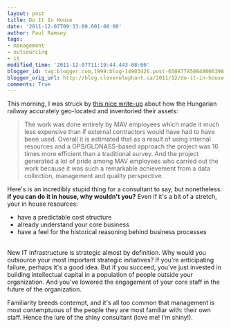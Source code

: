 ```yaml
---
layout: post
title: Do It In House
date: '2011-12-07T09:33:00.001-08:00'
author: Paul Ramsey
tags:
- management
- outsourcing
- it
modified_time: '2011-12-07T11:19:44.443-08:00'
blogger_id: tag:blogger.com,1999:blog-14903426.post-650877850848006398
blogger_orig_url: http://blog.cleverelephant.ca/2011/12/do-it-in-house.html
comments: True
---
```


This morning, I was struck by [this nice write-up](http://geospatial.blogs.com/geospatial/2011/12/au-hungarian-state-railways-geolocates-135-million-objects-to-5-cm-precision-in-14-months.html) about how the Hungarian railway accurately geo-located and inventoried their assets:<br />

<blockquote>The work was done entirely by MAV employees which made it much less expensive than if external contractors would have had to have been used.  Overall it is estimated that as a result of using internal resources and a GPS/GLONASS-based approach the project was 16 times more efficient than a traditional survey.  And the project generated a lot of pride among MAV employees who carried out the work because it was such a remarkable achievement from a data collection, management and quality perspective.</blockquote>

Here's is an incredibly stupid thing for a consultant to say, but nonetheless: **if you can do it in house, why wouldn't you?** Even if it's a bit of a stretch, your in house resources:

<ul><li>have a predictable cost structure<br /></li><li>already understand your core business<br /></li><li>have a feel for the historical reasoning behind business processes<br /></li></ul><br />New IT infrastructure is strategic almost by definition. Why would you outsource your most important strategic initiatives? If you're anticipating failure, perhaps it's a good idea. But if you succeed, you've just invested in building intellectual capital in a population of people outside your organization. And you've lowered the engagement of your core staff in the future of the organization.  

Familiarity breeds contempt, and it's all too common that management is most contemptuous of the people they are most familiar with: their own staff. Hence the lure of the shiny consultant (love me! I'm shiny!).

